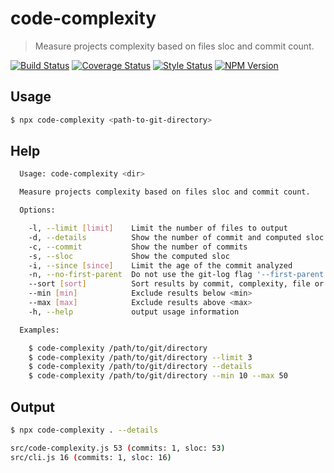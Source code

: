 # code-complexity

> Measure projects complexity based on files sloc and commit count.

[![Build Status][travis-image]][travis-url]
[![Coverage Status][coverage-image]][coverage-url]
[![Style Status][style-image]][style-url]
[![NPM Version][npm-image]][npm-url]

## Usage

```sh
$ npx code-complexity <path-to-git-directory>
```

## Help

```sh
  Usage: code-complexity <dir>

  Measure projects complexity based on files sloc and commit count.

  Options:

    -l, --limit [limit]    Limit the number of files to output
    -d, --details          Show the number of commit and computed sloc
    -c, --commit           Show the number of commits
    -s, --sloc             Show the computed sloc
    -i, --since [since]    Limit the age of the commit analyzed
    -n, --no-first-parent  Do not use the git-log flag '--first-parent' when counting commits
    --sort [sort]          Sort results by commit, complexity, file or sloc
    --min [min]            Exclude results below <min>
    --max [max]            Exclude results above <max>
    -h, --help             output usage information

  Examples:

    $ code-complexity /path/to/git/directory
    $ code-complexity /path/to/git/directory --limit 3
    $ code-complexity /path/to/git/directory --details
    $ code-complexity /path/to/git/directory --min 10 --max 50
```

## Output

```sh
$ npx code-complexity . --details

src/code-complexity.js 53 (commits: 1, sloc: 53)
src/cli.js 16 (commits: 1, sloc: 16)
```

[travis-image]:https://img.shields.io/travis/simonrenoult/code-complexity/master.svg?style=flat-square
[travis-url]: https://travis-ci.org/simonrenoult/code-complexity
[style-image]: https://img.shields.io/badge/code_style-prettier-ff69b4.svg?style=flat-square
[style-url]: https://prettier.io/
[coverage-image]: https://img.shields.io/codecov/c/github/simonrenoult/code-complexity.svg?style=flat-square
[coverage-url]: https://codecov.io/gh/simonrenoult/code-complexity/branch/master
[npm-image]: https://img.shields.io/npm/v/code-complexity.svg?style=flat-square
[npm-url]: https://www.npmjs.com/package/code-complexity
